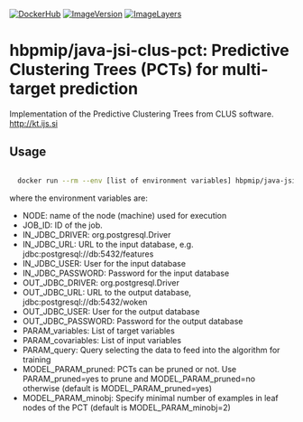 [![DockerHub](https://img.shields.io/badge/docker-hbpmip%2Fjava--jsi--clus--pct-008bb8.svg)](https://hub.docker.com/r/hbpmip/java-jsi-clus-pct/) [![ImageVersion](https://images.microbadger.com/badges/version/hbpmip/java-jsi-clus-pct.svg)](https://hub.docker.com/r/hbpmip/java-jsi-clus-pct/tags "hbpmip/java-jsi-clus-pct image tags") [![ImageLayers](https://images.microbadger.com/badges/image/hbpmip/java-jsi-clus-pct.svg)](https://microbadger.com/#/images/hbpmip/java-jsi-clus-pct "hbpmip/java-jsi-clus-pct on microbadger")

# hbpmip/java-jsi-clus-pct: Predictive Clustering Trees (PCTs) for multi-target prediction

Implementation of the Predictive Clustering Trees from CLUS software. http://kt.ijs.si


## Usage

```sh

  docker run --rm --env [list of environment variables] hbpmip/java-jsi-clus-pct compute

```

where the environment variables are:

* NODE: name of the node (machine) used for execution
* JOB_ID: ID of the job.
* IN_JDBC_DRIVER: org.postgresql.Driver
* IN_JDBC_URL: URL to the input database, e.g. jdbc:postgresql://db:5432/features
* IN_JDBC_USER: User for the input database
* IN_JDBC_PASSWORD: Password for the input database
* OUT_JDBC_DRIVER: org.postgresql.Driver
* OUT_JDBC_URL: URL to the output database, jdbc:postgresql://db:5432/woken
* OUT_JDBC_USER: User for the output database
* OUT_JDBC_PASSWORD: Password for the output database
* PARAM_variables: List of target variables
* PARAM_covariables: List of input variables
* PARAM_query: Query selecting the data to feed into the algorithm for training
* MODEL_PARAM_pruned: PCTs can be pruned or not. Use PARAM_pruned=yes to prune and MODEL_PARAM_pruned=no otherwise (default is MODEL_PARAM_pruned=yes)
* MODEL_PARAM_minobj: Specify minimal number of examples in leaf nodes of the PCT (default is MODEL_PARAM_minobj=2)
